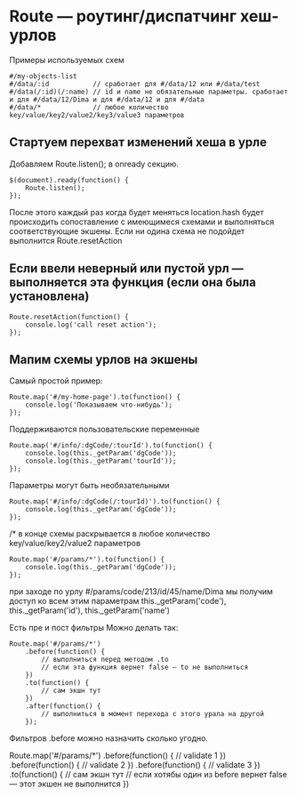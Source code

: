 # Route — роутинг/диспатчинг хеш-урлов #

Примеры используемых схем

    #/my-objects-list 
    #/data/:id           // сработает для #/data/12 или #/data/test
    #/data(/:id)(/:name) // id и name не обязательные параметры. сработает и для #/data/12/Dima и для #/data/12 и для #/data 
    #/data/*             // любое количество key/value/key2/value2/key3/value3 параметров 


## Стартуем перехват изменений хеша в урле ##

Добавляем Route.listen(); в onready секцию.

    $(document).ready(function() {
        Route.listen();
    });
    
После этого каждый раз когда будет меняться location.hash будет происходить сопоставление с имеющимеся схемами
и выполняться соответствующие экшены. Если ни одина схема не подойдет выполнится Route.resetAction
   
    
## Если ввели неверный или пустой  урл — выполняется эта функция (если она была установлена) ##

    Route.resetAction(function() {
        console.log('call reset action');
    });
   
    
## Мапим схемы урлов на экшены ##

Самый простой пример:

    Route.map('#/my-home-page').to(function() {
        console.log('Показываем что-нибудь');
    });
    
    
Поддерживаются пользовательские переменные
    
    Route.map('#/info/:dgCode/:tourId').to(function() {
        console.log(this._getParam('dgCode'));
        console.log(this._getParam('tourId'));
    });
    
    
Параметры могут быть необязательными

    Route.map('#/info/:dgCode(/:tourId)').to(function() {
        console.log(this._getParam('dgCode'));
    });

    
 /* в конце схемы раскрывается в любое количество key/value/key2/value2 параметров

    Route.map('#/params/*').to(function() {
        console.log(this._getParam('dgCode'));
    });
    
при заходе по урлу #/params/code/213/id/45/name/Dima
мы получим доступ ко всем этим параметрам this._getParam('code'), this._getParam('id'), this._getParam('name')

Есть пре и пост фильтры
Можно делать так:

    Route.map('#/params/*')
        .before(function() { 
            // выполниться перед методом .to
            // если эта функция вернет false — to не выполниться 
        })
        .to(function() {
            // сам экшн тут
        })
        .after(function() { 
            // выполниться в момент перехода с этого урала на другой 
        });
        
Фильтров .before можно назначить сколько угодно.

Route.map('#/params/*')
        .before(function() {
            // validate 1 
        })
        .before(function() {
            // validate 2
        })
        .before(function() {
            // validate 3
        })
        .to(function() {
            // сам экшн тут
            // если хотябы один из before вернет false — этот экшен не выполнится
        })